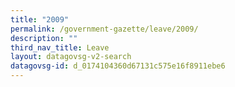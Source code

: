 ```yaml
---
title: "2009"
permalink: /government-gazette/leave/2009/
description: ""
third_nav_title: Leave
layout: datagovsg-v2-search
datagovsg-id: d_0174104360d67131c575e16f8911ebe6
---
```

